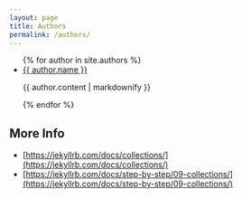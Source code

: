 ```yaml
---
layout: page
title: Authors
permalink: /authors/
---
```


<ul>
  {% for author in site.authors %}
    <li>
      <a href="{{ author.url }}">{{ author.name }}</a>
      <p>{{ author.content | markdownify }}</p>
    </li>
  {% endfor %}
</ul>

<h2> More Info </h2>

* [https://jekyllrb.com/docs/collections/](https://jekyllrb.com/docs/collections/)
* [https://jekyllrb.com/docs/step-by-step/09-collections/](https://jekyllrb.com/docs/step-by-step/09-collections/)
